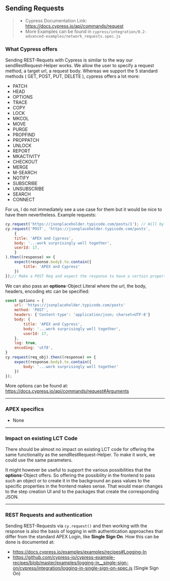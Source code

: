 ## Sending Requests
> * Cypress Documentation Link: https://docs.cypress.io/api/commands/request
>* More Examples can be found in `cypress/integration/0.2-advanced-examples/network_requests.spec.js`
### What Cypress offers
Sending REST-Requets with Cypress is similar to the way our sendRestRequest-Helper works.
We allow the user to specify a request method, a target url, a request body. Whereas we support the 5 standard methods ( GET, POST, PUT, DELETE ), cypress offers a lot more:
* PATCH
* HEAD
* OPTIONS
* TRACE
* COPY
* LOCK
* MKCOL
* MOVE
* PURGE
* PROPFIND
* PROPPATCH
* UNLOCK
* REPORT
* MKACTIVITY
* CHECKOUT
* MERGE
* M-SEARCH
* NOTIFY
* SUBSCRIBE
* UNSUBSCRIBE
* SEARCH
* CONNECT

For us, I do not immediately see a use case for them but it would be nice to have them nevertheless.
Example requests:
```js
cy.request('https://jsonplaceholder.typicode.com/posts/1'); // Will by default make GET-Request to url
cy.request('POST', 'https://jsonplaceholder.typicode.com/posts', 
    {
    title: 'APEX and Cypress',
    body: '...work surprisingly well together',
    userId: 17,
    }
).then((response) => {
    expect(response.body).to.contain({
        title: 'APEX and Cypress'
    })
});// Make a POST Req and expect the response to have a certain property with a pecific value
```
We can also pass an __options__-Object Literal where the url, the body, headers, encoding etc can be specified:
```js
const options = {
    url: 'https://jsonplaceholder.typicode.com/posts'
    method: 'POST',
    headers: {'Content-type': 'application/json; charset=UTF-8'}
    body: {
        title: 'APEX and Cypress',
        body: '...work surprisingly well together',
        userId: 17,
    },
    log: true,
    encoding: 'utf8',
}
cy.request(req_obj).then((response) => {
    expect(response.body).to.contain({
        body: '...work surprisingly well together'
    })
});
```
More options can be found at: https://docs.cypress.io/api/commands/request#Arguments

---
 ### APEX specifics
 - None
---
 ### Impact on existing LCT Code 
 There should be almost no impact on existing LCT code for offering the same functionality as the sendRestRequest-Helper. To make it work, we could use the same parameters. 

 It might however be useful to support the various possibilities that the __options__-Object offers. So offering the possibility in the frontend to pass such an object or to create it in the background an pass values to the specific properties in the frontend makes sense. That would mean changes to the step creation UI and to the packages that create the corresponding JSON.

---
 ### REST Requests and authentication
 Sending REST-Requests via `cy.request()` and then working with the response is also the basis of logging in with authentication approaches that differ from the standard APEX Login, like __Single Sign On__.
 How this can be done is documented at:
 * https://docs.cypress.io/examples/examples/recipes#Logging-In
 * https://github.com/cypress-io/cypress-example-recipes/blob/master/examples/logging-in__single-sign-on/cypress/integration/logging-in-single-sign-on-spec.js (Single Sign On)